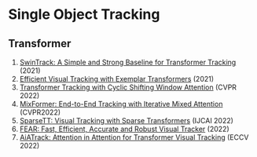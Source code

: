 #  Single Object Tracking

## Transformer
1. [SwinTrack: A Simple and Strong Baseline for Transformer Tracking](https://arxiv.org/abs/2112.00995) (2021)
2. [Efficient Visual Tracking with Exemplar Transformers](https://arxiv.org/abs/2112.09686) (2021)
3. [Transformer Tracking with Cyclic Shifting Window Attention](https://arxiv.org/abs/2205.03806) (CVPR 2022)
4. [MixFormer: End-to-End Tracking with Iterative Mixed Attention](https://arxiv.org/abs/2203.11082) (CVPR2022)
5. [SparseTT: Visual Tracking with Sparse Transformers](https://arxiv.org/abs/2205.03776) (IJCAI 2022)
6. [FEAR: Fast, Efficient, Accurate and Robust Visual Tracker](https://arxiv.org/abs/2112.07957) (2022)
7. [AiATrack: Attention in Attention for Transformer Visual Tracking](https://arxiv.org/abs/2207.09603) (ECCV 2022)
